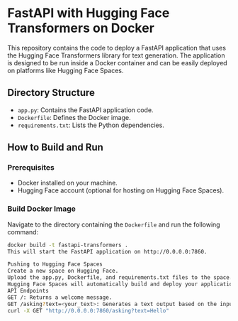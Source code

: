 # FastAPI with Hugging Face Transformers on Docker

This repository contains the code to deploy a FastAPI application that uses the Hugging Face Transformers library for text generation. The application is designed to be run inside a Docker container and can be easily deployed on platforms like Hugging Face Spaces.

## Directory Structure

- `app.py`: Contains the FastAPI application code.
- `Dockerfile`: Defines the Docker image.
- `requirements.txt`: Lists the Python dependencies.

## How to Build and Run

### Prerequisites

- Docker installed on your machine.
- Hugging Face account (optional for hosting on Hugging Face Spaces).

### Build Docker Image

Navigate to the directory containing the `Dockerfile` and run the following command:

```sh
docker build -t fastapi-transformers .
This will start the FastAPI application on http://0.0.0.0:7860.

Pushing to Hugging Face Spaces
Create a new space on Hugging Face.
Upload the app.py, Dockerfile, and requirements.txt files to the space.
Hugging Face Spaces will automatically build and deploy your application.
API Endpoints
GET /: Returns a welcome message.
GET /asking?text=<your_text>: Generates a text output based on the input text.
curl -X GET "http://0.0.0.0:7860/asking?text=Hello"

